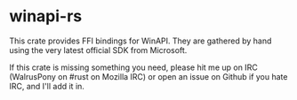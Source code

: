 winapi-rs
=========
This crate provides FFI bindings for WinAPI. They are gathered by hand using the very latest official SDK from Microsoft.

If this crate is missing something you need, please hit me up on IRC (WalrusPony on #rust on Mozilla IRC) or open an issue on Github if you hate IRC, and I'll add it in.
